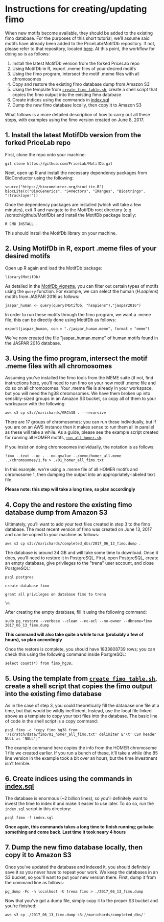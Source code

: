 # Instructions for creating/updating fimo

When new motifs become available, they should be added to the existing fimo database. For the purposes of this short tutorial, we'll assume said motifs have already been added to the PriceLab/MotifDb repository. If not, please refer to that repository, located [here](https://github.com/PriceLab/MotifDb). At this point, the workflow for doing so is as follows:

1. Install the latest MotifDb version from the forked PriceLab repo
2. Using MotifDb in R, export .meme files of your desired motifs
3. Using the fimo program, intersect the motif .meme files with all chromosomes
4. Copy and restore the existing fimo database dump from Amazon S3
5. Using the template from [`create_fimo_table.sh`](https://github.com/PriceLab/BDDS/blob/master/trenadb/fimo/create_fimo_table.sh), create a shell script that copies the fimo output into the existing fimo database
6. Create indices using the commands in [index.sql](https://github.com/PriceLab/BDDS/blob/master/trenadb/fimo/index.sql)
7. Dump the new fimo database locally, then copy it to Amazon S3

What follows is a more detailed description of how to carry out all these steps, with examples using the fimo version created on June 8, 2017. 

## 1. Install the latest MotifDb version from the forked PriceLab repo

First, clone the repo onto your machine:

`git clone https://github.com/PriceLab/MotifDb.git`

Next, open up R and install the necessary dependency packages from BioConductor using the following:

`source("https://bioconductor.org/biocLite.R")`
`biocLite(c("BiocGenerics", "S4Vectors", "IRanges", "Biostrings", "rtracklayer"))`

Once the dependency packages are installed (which will take a few minutes), exit R and navigate to the MotifDb root directory (e.g. /scratch/github/MotifDb) and install the MotifDb package locally:

`R CMD INSTALL .`

This should install the MotifDb library on your machine. 

## 2. Using MotifDb in R, export .meme files of your desired motifs

Open up R again and load the MotifDb package:

`library(MotifDb)`

As detailed in the [MotifDb vignette](http://bioconductor.org/packages/release/bioc/vignettes/MotifDb/inst/doc/MotifDb.pdf), you can filter out certain types of motifs using the `query` function. For example, we can select the human (*H.sapiens*) motifs from JASPAR 2016 as follows:

`jaspar_human <- query(query(MotifDb, "hsapiens"),"jaspar2016")`

In order to run these motifs through the fimo program, we want a .meme file; this can be directly done using MotifDb as follows:

`export(jaspar_human, con = "./jaspar_human.meme", format = "meme")`

We've now created the file "jaspar_human.meme" of human motifs found in the JASPAR 2016 database. 

## 3. Using the fimo program, intersect the motif .meme files with all chromosomes

Assuming you've installed the fimo tools from the MEME suite (if not, find instructions [here](http://meme-suite.org/doc/install.html?man_type=web), you'll need to run fimo on your new motif .meme file and do so on all chromosomes. Your .meme file is already in your workspace, but you will need the hg38 chromosomes. We have them broken up into sensibly-sized groups in an Amazon S3 bucket, so copy all of them to your workspace with the following:

`aws s3 cp s3://marichards/GRCh38 . --recursive`

There are 17 groups of chromosomes; you can run these individually, but if you are on an AWS instance then it makes sense to run them all in parallel as these will take a while. As a guide, please see the example script created for running all HOMER motifs, [`run_all_homer.sh`](https://github.com/PriceLab/BDDS/blob/master/trenadb/fimo/run_all_homer.sh). 

If you insist on doing chromosomes individually, the notation is as follows:

`fimo --text --oc . --no-qvalue ../meme/homer_all.meme ../chromosomes/1.fa > ./01_homer_all_fimo.txt`

In this example, we're using a .meme file of all HOMER motifs and chromosome 1, then dumping the output into an appropriately-labeled text file.

**Please note: this step will take a long time, so plan accordingly**

## 4. Copy the and restore the existing fimo database dump from Amazon S3

Ultimately, you'll want to add your text files created in step 3 to the fimo database. The most recent version of fimo was created on June 13, 2017 and can be copied to your machine as follows:

`aws s3 cp s3://marichards/completed_dbs/2017_06_13_fimo.dump .`

The database is around 34 GB and will take some time to download. Once it does, you'll need to restore it in PostgreSQL. First, open PostgreSQL, create an empty database, give privileges to the "trena" user account, and close PostgreSQL:

`psql postgres`

`create database fimo`

`grant all privileges on database fimo to trena`

`\q`

After creating the empty database, fill it using the following command:

`sudo pg_restore --verbose --clean --no-acl --no-owner --dbname=fimo 2017_06_13_fimo.dump`

**This command will also take quite a while to run (probably a few of hours), so plan accordingly**

Once the restore is complete, you should have 1833808739 rows; you can check this using the following command inside PostgreSQL:

`select count(*) from fimo_hg38;`

## 5. Using the template from [`create_fimo_table.sh`](https://github.com/PriceLab/BDDS/blob/master/trenadb/fimo/create_fimo_table.sh), create a shell script that copies the fimo output into the existing fimo database

As in the case of step 3, you could theoretically fill the database one file at a time, but that would be wildly inefficient. Instead, use the local file linked above as a template to copy your text files into the database. The basic line of code in the shell script is a copy command:

`psql fimo -c "copy fimo_hg38 from '/scratch/data/fimo/01_homer_all_fimo.txt' delimiter E'\t' CSV header NULL as 'NULL';"`

The example command here copies the info from the HOMER chromosome 1 file we created earlier. If you run a bunch of these, it'll take a while (the 85 line version in the example took a bit over an hour), but the time investment isn't terrible. 

## 6. Create indices using the commands in [index.sql](https://github.com/PriceLab/BDDS/blob/master/trenadb/fimo/index.sql)

The database is enormous (~2 billion lines), so you'll definitely want to invest the time to index it and make it easier to use later. To do so, run the `index.sql` script in this directory:

`psql fimo -f index.sql`

**Once again, this commands takes a long time to finish running; go bake something and come back. Last time it took neary 4 hours**

## 7. Dump the new fimo database locally, then copy it to Amazon S3

Once you've updated the database and indexed it, you should definitely save it so you never have to repeat your work. We keep the databases in an S3 bucket, so you'll want to put your new version there. First, dump it from the command line as follows:

`pg_dump -Fc -h localhost -U trena fimo > ./2017_06_13_fimo.dump`

Now that you've got a dump file, simply copy it to the proper S3 bucket and you're finished:

`aws s3 cp ./2017_06_13_fimo.dump s3://marichards/completed_dbs/'`

